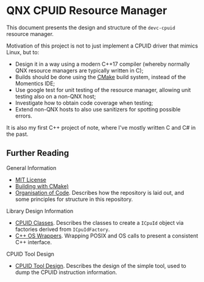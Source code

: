 # QNX CPUID Resource Manager

This document presents the design and structure of the `devc-cpuid` resource
manager.

Motivation of this project is not to just implement a CPUID driver that mimics
Linux, but to:

* Design it in a way using a modern C++17 compiler (whereby normally QNX
  resource managers are typically written in C);
* Builds should be done using the [CMake](https://cmake.org/) build system,
  instead of the Momentics IDE;
* Use google test for unit testing of the resource manager, allowing unit
  testing also on a non-QNX host;
* Investigate how to obtain code coverage when testing;
* Extend non-QNX hosts to also use sanitizers for spotting possible errors.

It is also my first C++ project of note, where I've mostly written C and C# in
the past.

## Further Reading

General Information

* [MIT License](../LICENSE.md)
* [Building with CMake)](../BUILD.md)
* [Organisation of Code](CodeOrganisation.md). Describes how the repository is
  laid out, and some principles for structure in this repository.

Library Design Information

* [CPUID Classes](CpuIdDesign.md). Describes the classes to create a `ICpuId`
  object via factories derived from `ICpuIdFactory`.
* [C++ OS Wrappers](OsWrapper.md). Wrapping POSIX and OS calls to present a
  consistent C++ interface.

CPUID Tool Design

* [CPUID Tool Design](Tool-CpuIdDesign.md). Describes the design of the simple
  tool, used to dump the CPUID instruction information.

